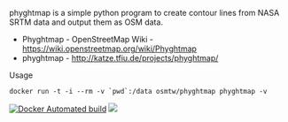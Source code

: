phyghtmap is a simple python program to create contour lines from NASA SRTM data and output them as OSM data.

* Phyghtmap - OpenStreetMap Wiki - https://wiki.openstreetmap.org/wiki/Phyghtmap
* phyghtmap - http://katze.tfiu.de/projects/phyghtmap/

Usage

    docker run -t -i --rm -v `pwd`:/data osmtw/phyghtmap phyghtmap -v


[![Docker Automated build](https://img.shields.io/docker/automated/osmtw/phyghtmap.svg?maxAge=2592000)](https://hub.docker.com/r/osmtw/phyghtmap/)
[![](https://images.microbadger.com/badges/image/osmtw/phyghtmap.svg)](https://microbadger.com/images/osmtw/phyghtmap)
